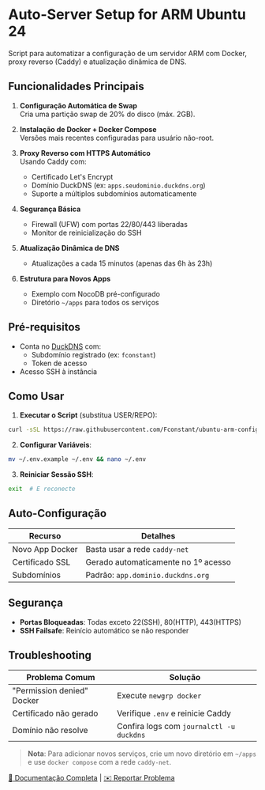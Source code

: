 # Auto-Server Setup for ARM Ubuntu 24

Script para automatizar a configuração de um servidor ARM com Docker, proxy reverso (Caddy) e atualização dinâmica de DNS.

## Funcionalidades Principais

1. **Configuração Automática de Swap**  
   Cria uma partição swap de 20% do disco (máx. 2GB).

2. **Instalação de Docker + Docker Compose**  
   Versões mais recentes configuradas para usuário não-root.

3. **Proxy Reverso com HTTPS Automático**  
   Usando Caddy com:  
   - Certificado Let's Encrypt  
   - Domínio DuckDNS (ex: `apps.seudominio.duckdns.org`)  
   - Suporte a múltiplos subdomínios automaticamente  

4. **Segurança Básica**  
   - Firewall (UFW) com portas 22/80/443 liberadas  
   - Monitor de reinicialização do SSH  

5. **Atualização Dinâmica de DNS**  
   - Atualizações a cada 15 minutos (apenas das 6h às 23h)  

6. **Estrutura para Novos Apps**  
   - Exemplo com NocoDB pré-configurado  
   - Diretório `~/apps` para todos os serviços  

## Pré-requisitos

- Conta no [DuckDNS](https://www.duckdns.org) com:  
  - Subdomínio registrado (ex: `fconstant`)  
  - Token de acesso  
- Acesso SSH à instância  

## Como Usar

1. **Executar o Script** (substitua USER/REPO):  
```bash
curl -sSL https://raw.githubusercontent.com/Fconstant/ubuntu-arm-config/main/setup-server.sh | bash
```

2. **Configurar Variáveis**:  
```bash
mv ~/.env.example ~/.env && nano ~/.env
```

3. **Reiniciar Sessão SSH**:  
```bash
exit  # E reconecte
```

## Auto-Configuração

| Recurso             | Detalhes                          |
|---------------------|-----------------------------------|
| Novo App Docker     | Basta usar a rede `caddy-net`     |
| Certificado SSL     | Gerado automaticamente no 1º acesso |
| Subdomínios         | Padrão: `app.dominio.duckdns.org` |

## Segurança

- **Portas Bloqueadas**: Todas exceto 22(SSH), 80(HTTP), 443(HTTPS)  
- **SSH Failsafe**: Reinício automático se não responder  

## Troubleshooting

Problema Comum               | Solução  
----------------------------|---------  
"Permission denied" Docker  | Execute `newgrp docker`  
Certificado não gerado      | Verifique `.env` e reinicie Caddy  
Domínio não resolve         | Confira logs com `journalctl -u duckdns`  

> **Nota**: Para adicionar novos serviços, crie um novo diretório em `~/apps` e use `docker compose` com a rede `caddy-net`.

[🔗 Documentação Completa](#) | [✉️ Reportar Problema](#)